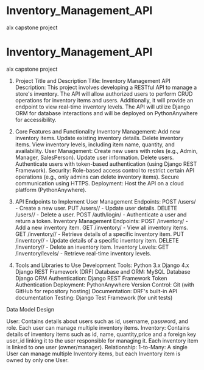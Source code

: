 # Inventory_Management_API
alx capstone project

# Inventory_Management_API
alx capstone project

1. Project Title and Description
Title: Inventory Management API
Description:
This project involves developing a RESTful API to manage a store's inventory. The API will allow authorized users to perform CRUD operations for inventory items and users. Additionally, it will provide an endpoint to view real-time inventory levels. The API will utilize Django ORM for database interactions and will be deployed on PythonAnywhere for accessibility.

2. Core Features and Functionality
Inventory Management:
Add new inventory items.
Update existing inventory details.
Delete inventory items.
View inventory levels, including item name, quantity, and availability.
User Management:
Create new users with roles (e.g., Admin, Manager, SalesPerson).
Update user information.
Delete users.
Authenticate users with token-based authentication (using Django REST Framework).
Security:
Role-based access control to restrict certain API operations (e.g., only admins can delete inventory items).
Secure communication using HTTPS.
Deployment:
Host the API on a cloud platform (PythonAnywhere).
3. API Endpoints to Implement
User Management Endpoints:
POST /users/ - Create a new user.
PUT /users/<id>/ - Update user details.
DELETE /users/<id>/ - Delete a user.
POST /auth/login/ - Authenticate a user and return a token.
Inventory Management Endpoints:
POST /inventory/ - Add a new inventory item.
GET /inventory/ - View all inventory items.
GET /inventory/<id>/ - Retrieve details of a specific inventory item.
PUT /inventory/<id>/ - Update details of a specific inventory item.
DELETE /inventory/<id>/ - Delete an inventory item.
Inventory Levels:
GET /inventory/levels/ - Retrieve real-time inventory levels.

4. Tools and Libraries to Use
Development Tools:
Python 3.x
Django 4.x
Django REST Framework (DRF)
Database and ORM:
MySQL Database
Django ORM
Authentication:
Django REST Framework Token Authentication
Deployment:
PythonAnywhere
Version Control:
Git (with GitHub for repository hosting)
Documentation:
DRF's built-in API documentation
Testing:
Django Test Framework (for unit tests)

Data Model Design


User:
Contains details about users such as id, username, password, and role.
Each user can manage multiple inventory items.
Inventory:
Contains details of inventory items such as id, name, quantity,price and a foreign key user_id linking it to the user responsible for managing it.
Each inventory item is linked to one user (owner/manager).
Relationship:
1-to-Many: A single User can manage multiple Inventory items, but each Inventory item is owned by only one User.


